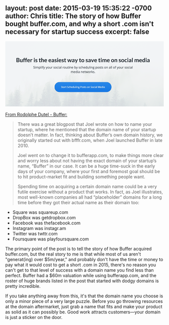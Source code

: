 layout: post
date: 2015-03-19 15:35:22 -0700
author: Chris
title: The story of how Buffer bought buffer.com, and why a short .com isn't necessary for startup success
excerpt: false
----

![Buffer](/media/2015-03-19-buffer-home.png)

[From Rodolphe Dutel - Buffer:](https://open.bufferapp.com/acquired-buffer-com/)

> There was a great blogpost that Joel wrote on how to name your startup, where he mentioned that the domain name of your startup doesn’t matter. In fact, thinking about Buffer’s own domain history, we originally started out with bfffr.com, when Joel launched Buffer in late 2010.
> 
> Joel went on to change it to bufferapp.com, to make things more clear and worry less about not having the exact domain of your startup’s name, “Buffer” in our case. It can be a huge time-suck in the early days of your company, where your first and foremost goal should be to hit product-market fit and building something people want.
> 
> Spending time on acquiring a certain domain name could be a very futile exercise without a product that works. In fact, as Joel illustrates, most well-known companies all had “placeholder” domains for a long time before they got their actual name as their domain too:
> 
+ Square was squareup.com
+ DropBox was getdropbox.com
+ Facebook was thefacebook.com
+ Instagram was instagr.am
+ Twitter was twttr.com
+ Foursquare was playfoursquare.com

The primary point of the post is to tell the story of how Buffer acquired buffer.com, but the real story to me is that while most of us aren't "generat(ing) over $5m/year," and probably don't have the time or money to pay what it would cost to get a short .com in 2015, there's no reason you can't get to that level of success with a domain name you find less than perfect. Buffer had a $60m valuation while using bufferapp.com, and the roster of huge brands listed in the post that started with dodgy domains is pretty incredible. 

If you take anything away from this, it's that the domain name you choose is only a minor piece of a very large puzzle. Before you go throwing resources at the domain aftermarket, just grab a name that fits and make your product as solid as it can possibly be. Good work attracts customers—your domain is just a sticker on the door.

